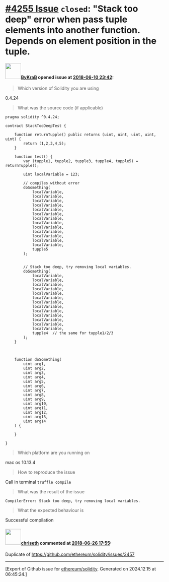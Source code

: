 # [\#4255 Issue](https://github.com/ethereum/solidity/issues/4255) `closed`: "Stack too deep" error when pass tuple elements into another function. Depends on element position in the tuple.

#### <img src="https://avatars.githubusercontent.com/u/5130928?v=4" width="50">[ByKraB](https://github.com/ByKraB) opened issue at [2018-06-10 23:42](https://github.com/ethereum/solidity/issues/4255):

> Which version of Solidity you are using

0.4.24

> What was the source code (if applicable)

```
pragma solidity ^0.4.24;

contract StackTooDeepTest {

    function returnTupple() public returns (uint, uint, uint, uint, uint) {
        return (1,2,3,4,5);
    }
    
    function test() {
        var (tupple1, tupple2, tupple3, tupple4, tupple5) = returnTupple();
        
        uint localVariable = 123;
        
        // compiles without error
        doSomething(
            localVariable,
            localVariable,
            localVariable,
            localVariable,
            localVariable,
            localVariable,
            localVariable,
            localVariable,
            localVariable,
            localVariable,
            localVariable,
            localVariable,
            localVariable,
            tupple5
        );
        
        
        // Stack too deep, try removing local variables.
        doSomething(
            localVariable,
            localVariable,
            localVariable,
            localVariable,
            localVariable,
            localVariable,
            localVariable,
            localVariable,
            localVariable,
            localVariable,
            localVariable,
            localVariable,
            localVariable,
            tupple4  // the same for tupple1/2/3
        );
    }
    
 
    
    function doSomething(
        uint arg1,
        uint arg2,
        uint arg3,
        uint arg4,
        uint arg5,
        uint arg6,
        uint arg7,
        uint arg8,
        uint arg9,
        uint arg10,
        uint arg11,
        uint arg12,
        uint arg13,
        uint arg14
    ) {
        
    } 
    
}
```

> Which platform are you running on

mac os 10.13.4

> How to reproduce the issue

Call in terminal `truffle compile`

> What was the result of the issue

```
CompilerError: Stack too deep, try removing local variables.
```
> What the expected behaviour is

Successful compilation

#### <img src="https://avatars.githubusercontent.com/u/9073706?v=4" width="50">[chriseth](https://github.com/chriseth) commented at [2018-06-26 17:55](https://github.com/ethereum/solidity/issues/4255#issuecomment-400406660):

Duplicate of https://github.com/ethereum/solidity/issues/3457


-------------------------------------------------------------------------------



[Export of Github issue for [ethereum/solidity](https://github.com/ethereum/solidity). Generated on 2024.12.15 at 06:45:24.]
